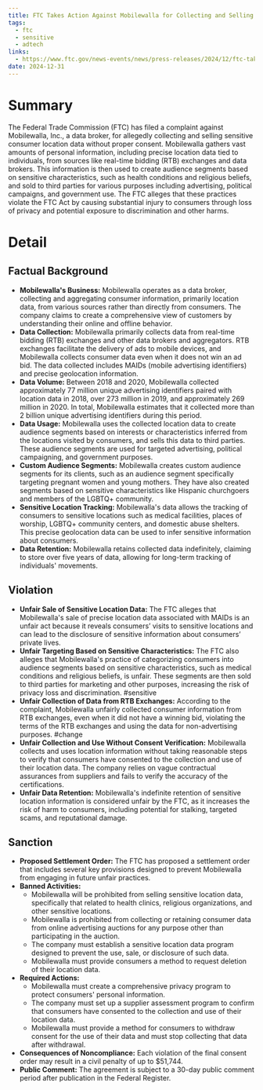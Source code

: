 ```yaml
---
title: FTC Takes Action Against Mobilewalla for Collecting and Selling Sensitive Location Data
tags:
  - ftc
  - sensitive
  - adtech
links:
  - https://www.ftc.gov/news-events/news/press-releases/2024/12/ftc-takes-action-against-mobilewalla-collecting-selling-sensitive-location-data
date: 2024-12-31
---
```

# Summary

The Federal Trade Commission (FTC) has filed a complaint against Mobilewalla, Inc., a data broker, for allegedly collecting and selling sensitive consumer location data without proper consent. Mobilewalla gathers vast amounts of personal information, including precise location data tied to individuals, from sources like real-time bidding (RTB) exchanges and data brokers. This information is then used to create audience segments based on sensitive characteristics, such as health conditions and religious beliefs, and sold to third parties for various purposes including advertising, political campaigns, and government use. The FTC alleges that these practices violate the FTC Act by causing substantial injury to consumers through loss of privacy and potential exposure to discrimination and other harms.

# Detail

## Factual Background

- **Mobilewalla's Business:** Mobilewalla operates as a data broker, collecting and aggregating consumer information, primarily location data, from various sources rather than directly from consumers. The company claims to create a comprehensive view of customers by understanding their online and offline behavior.
- **Data Collection:** Mobilewalla primarily collects data from real-time bidding (RTB) exchanges and other data brokers and aggregators. RTB exchanges facilitate the delivery of ads to mobile devices, and Mobilewalla collects consumer data even when it does not win an ad bid. The data collected includes MAIDs (mobile advertising identifiers) and precise geolocation information.
- **Data Volume:** Between 2018 and 2020, Mobilewalla collected approximately 77 million unique advertising identifiers paired with location data in 2018, over 273 million in 2019, and approximately 269 million in 2020. In total, Mobilewalla estimates that it collected more than 2 billion unique advertising identifiers during this period.
- **Data Usage:** Mobilewalla uses the collected location data to create audience segments based on interests or characteristics inferred from the locations visited by consumers, and sells this data to third parties. These audience segments are used for targeted advertising, political campaigning, and government purposes.
- **Custom Audience Segments:** Mobilewalla creates custom audience segments for its clients, such as an audience segment specifically targeting pregnant women and young mothers. They have also created segments based on sensitive characteristics like Hispanic churchgoers and members of the LGBTQ+ community.
- **Sensitive Location Tracking:** Mobilewalla's data allows the tracking of consumers to sensitive locations such as medical facilities, places of worship, LGBTQ+ community centers, and domestic abuse shelters. This precise geolocation data can be used to infer sensitive information about consumers.
- **Data Retention:** Mobilewalla retains collected data indefinitely, claiming to store over five years of data, allowing for long-term tracking of individuals' movements.

## Violation

- **Unfair Sale of Sensitive Location Data:** The FTC alleges that Mobilewalla's sale of precise location data associated with MAIDs is an unfair act because it reveals consumers’ visits to sensitive locations and can lead to the disclosure of sensitive information about consumers’ private lives.
- **Unfair Targeting Based on Sensitive Characteristics:** The FTC also alleges that Mobilewalla's practice of categorizing consumers into audience segments based on sensitive characteristics, such as medical conditions and religious beliefs, is unfair. These segments are then sold to third parties for marketing and other purposes, increasing the risk of privacy loss and discrimination. #sensitive 
- **Unfair Collection of Data from RTB Exchanges:** According to the complaint, Mobilewalla unfairly collected consumer information from RTB exchanges, even when it did not have a winning bid, violating the terms of the RTB exchanges and using the data for non-advertising purposes. #change 
- **Unfair Collection and Use Without Consent Verification:** Mobilewalla collects and uses location information without taking reasonable steps to verify that consumers have consented to the collection and use of their location data. The company relies on vague contractual assurances from suppliers and fails to verify the accuracy of the certifications.
- **Unfair Data Retention:** Mobilewalla's indefinite retention of sensitive location information is considered unfair by the FTC, as it increases the risk of harm to consumers, including potential for stalking, targeted scams, and reputational damage.

## Sanction

- **Proposed Settlement Order:** The FTC has proposed a settlement order that includes several key provisions designed to prevent Mobilewalla from engaging in future unfair practices.
- **Banned Activities:**
    - Mobilewalla will be prohibited from selling sensitive location data, specifically that related to health clinics, religious organizations, and other sensitive locations.
    - Mobilewalla is prohibited from collecting or retaining consumer data from online advertising auctions for any purpose other than participating in the auction.
    - The company must establish a sensitive location data program designed to prevent the use, sale, or disclosure of such data.
    - Mobilewalla must provide consumers a method to request deletion of their location data.
- **Required Actions:**
    - Mobilewalla must create a comprehensive privacy program to protect consumers' personal information.
    - The company must set up a supplier assessment program to confirm that consumers have consented to the collection and use of their location data.
    - Mobilewalla must provide a method for consumers to withdraw consent for the use of their data and must stop collecting that data after withdrawal.
- **Consequences of Noncompliance:** Each violation of the final consent order may result in a civil penalty of up to $51,744.
- **Public Comment:** The agreement is subject to a 30-day public comment period after publication in the Federal Register.